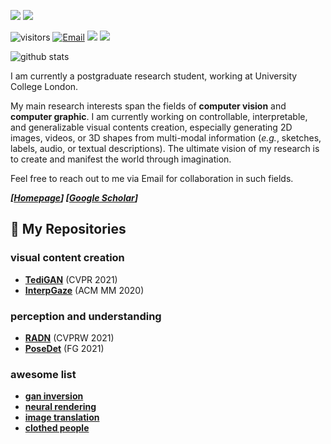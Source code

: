 <!-- ### Hi there 👋 -->
[![](https://img.shields.io/badge/website-orange?&style=for-the-badge&logo=Google%20chrome&logoColor=white)](https://xiaweihao.com/)
[![](https://img.shields.io/badge/google%20scholar-%234285F4.svg?&style=for-the-badge&logo=google-scholar&logoColor=white)](https://scholar.google.com.hk/citations?hl=zh-CN&user=Egqp5AMAAAAJ)
<br>

![visitors](https://visitor-badge.glitch.me/badge?page_id=weihaox) 
[![Email](https://img.shields.io/badge/-xiawh3@outlook.com-green?style=flat-square&labelColor=grey&logo=Gmail&logoColor=white&link=mailto:xiawh3@outlook.com)](xiawh3@outlook.com)
[![](https://img.shields.io/badge/website-orange?&logo=Google%20chrome&logoColor=white)](https://xiaweihao.com/)
[![](https://img.shields.io/badge/google%20scholar-%234285F4.svg?&logo=google-scholar&logoColor=white)](https://scholar.google.com.hk/citations?hl=zh-CN&user=Egqp5AMAAAAJ)

<!-- <p align="center"> 
  Visitor count<br>
  <img src="https://profile-counter.glitch.me/weihaox/count.svg" />
</p> -->

![github stats](https://github-readme-stats.vercel.app/api?username=weihaox&show_icons=true&theme=default&hide=issues&count_private=true)

I am currently a postgraduate research student, working at University College London.

My main research interests span the fields of **computer vision** and **computer graphic**. I am currently working on controllable, interpretable, and generalizable visual contents creation, especially generating 2D images, videos, or 3D shapes from multi-modal information (*e.g.*, sketches, labels, audio, or textual descriptions). The ultimate vision of my research is to create and manifest the world through imagination. 

Feel free to reach out to me via Email for collaboration in such fields.

_**[[Homepage](https://xiaweihao.com)] [[Google Scholar](https://scholar.google.com/citations?user=Egqp5AMAAAAJ&hl=zh-CN)]**_

## 🌱 **My Repositories**

### visual content creation
- **[TediGAN](https://github.com/Vegetebird/MHFormer)** (CVPR 2021)
- **[InterpGaze](https://github.com/Vegetebird/MHFormer)** (ACM MM 2020)

### perception and understanding
- **[RADN](https://github.com/Vegetebird/MHFormer)** (CVPRW 2021)
- **[PoseDet](https://github.com/Vegetebird/MHFormer)** (FG 2021)

### awesome list
- **[gan inversion](https://github.com/weihaox/awesome-gan-inversion)**
- **[neural rendering](https://github.com/weihaox/awesome-neural-rendering)**
- **[image translation](https://github.com/weihaox/awesome-image-translation)**
- **[clothed people](https://github.com/weihaox/awesome-clothed-human)**
